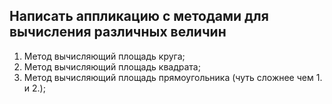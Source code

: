 ## Написать аппликацию с методами для вычисления различных величин
1. Метод вычисляющий площадь круга;
2. Метод вычисляющий площадь квадрата;
3. Метод вычисляющий площадь прямоугольника (чуть сложнее чем 1. и 2.);
